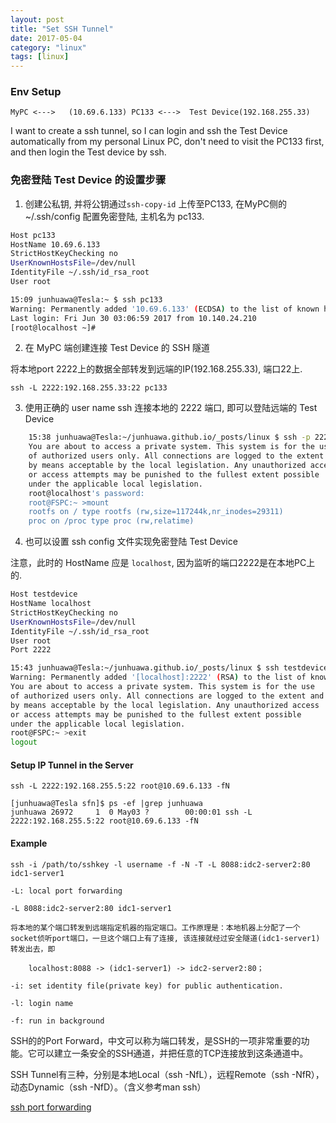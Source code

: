 ```yaml
---
layout: post
title: "Set SSH Tunnel"
date: 2017-05-04
category: "linux" 
tags: [linux]
---
```


### Env Setup

    MyPC <--->   (10.69.6.133) PC133 <--->  Test Device(192.168.255.33)

I want to create a ssh tunnel, so I can login and ssh the Test Device automatically from my personal Linux PC, 
don't need to visit the PC133 first, and then login the Test device by ssh.

### 免密登陆 Test Device 的设置步骤

1. 创建公私钥, 并将公钥通过`ssh-copy-id` 上传至PC133,
   在MyPC侧的 ~/.ssh/config 配置免密登陆, 主机名为 pc133.

```sh
Host pc133
HostName 10.69.6.133
StrictHostKeyChecking no
UserKnownHostsFile=/dev/null
IdentityFile ~/.ssh/id_rsa_root
User root
```

```sh
15:09 junhuawa@Tesla:~ $ ssh pc133
Warning: Permanently added '10.69.6.133' (ECDSA) to the list of known hosts.
Last login: Fri Jun 30 03:06:59 2017 from 10.140.24.210
[root@localhost ~]# 
```

2. 在 MyPC 端创建连接 Test Device 的 SSH 隧道

将本地port 2222上的数据全部转发到远端的IP(192.168.255.33), 端口22上.

    ssh -L 2222:192.168.255.33:22 pc133

3. 使用正确的 user name ssh 连接本地的 2222 端口, 即可以登陆远端的 Test Device

```sh
    15:38 junhuawa@Tesla:~/junhuawa.github.io/_posts/linux $ ssh -p 2222 root@localhost
    You are about to access a private system. This system is for the use
    of authorized users only. All connections are logged to the extent and
    by means acceptable by the local legislation. Any unauthorized access
    or access attempts may be punished to the fullest extent possible
    under the applicable local legislation.
    root@localhost's password: 
    root@FSPC:~ >mount
    rootfs on / type rootfs (rw,size=117244k,nr_inodes=29311)
    proc on /proc type proc (rw,relatime)
```
4. 也可以设置 ssh config 文件实现免密登陆 Test Device

注意，此时的 HostName 应是 `localhost`, 因为监听的端口2222是在本地PC上的.

```sh
Host testdevice 
HostName localhost
StrictHostKeyChecking no
UserKnownHostsFile=/dev/null
IdentityFile ~/.ssh/id_rsa_root
User root
Port 2222
```

```sh
15:43 junhuawa@Tesla:~/junhuawa.github.io/_posts/linux $ ssh testdevice
Warning: Permanently added '[localhost]:2222' (RSA) to the list of known hosts.
You are about to access a private system. This system is for the use
of authorized users only. All connections are logged to the extent and
by means acceptable by the local legislation. Any unauthorized access
or access attempts may be punished to the fullest extent possible
under the applicable local legislation.
root@FSPC:~ >exit
logout
```

#### Setup IP Tunnel in the Server

    ssh -L 2222:192.168.255.5:22 root@10.69.6.133 -fN

    [junhuawa@Tesla sfn]$ ps -ef |grep junhuawa
    junhuawa 26972     1  0 May03 ?        00:00:01 ssh -L 2222:192.168.255.5:22 root@10.69.6.133 -fN

#### Example

    ssh -i /path/to/sshkey -l username -f -N -T -L 8088:idc2-server2:80 idc1-server1

    -L: local port forwarding

    -L 8088:idc2-server2:80 idc1-server1

    将本地的某个端口转发到远端指定机器的指定端口。工作原理是：本地机器上分配了一个socket侦听port端口，一旦这个端口上有了连接, 该连接就经过安全隧道(idc1-server1)转发出去，即

        localhost:8088 -> (idc1-server1) -> idc2-server2:80；

    -i: set identity file(private key) for public authentication.

    -l: login name

    -f: run in background

SSH的的Port
Forward，中文可以称为端口转发，是SSH的一项非常重要的功能。它可以建立一条安全的SSH通道，并把任意的TCP连接放到这条通道中。

SSH Tunnel有三种，分别是本地Local（ssh -NfL），远程Remote（ssh
-NfR），动态Dynamic（ssh -NfD）。（含义参考man ssh）

[ssh port forwarding](http://blog.trackets.com/2014/05/17/ssh-tunnel-local-and-remote-port-forwarding-explained-with-examples.html)
